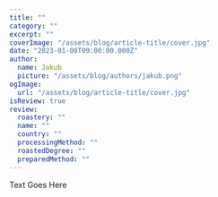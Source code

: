 ```yaml
---
title: ""
category: ""
excerpt: ""
coverImage: "/assets/blog/article-title/cover.jpg"
date: "2023-01-00T09:00:00.000Z"
author:
  name: Jakub
  picture: "/assets/blog/authors/jakub.png"
ogImage:
  url: "/assets/blog/article-title/cover.jpg"
isReview: true
review:
  roastery: ""
  name: ""
  country: ""
  processingMethod: ""
  roastedDegree: ""
  preparedMethod: ""
---
```


Text Goes Here

